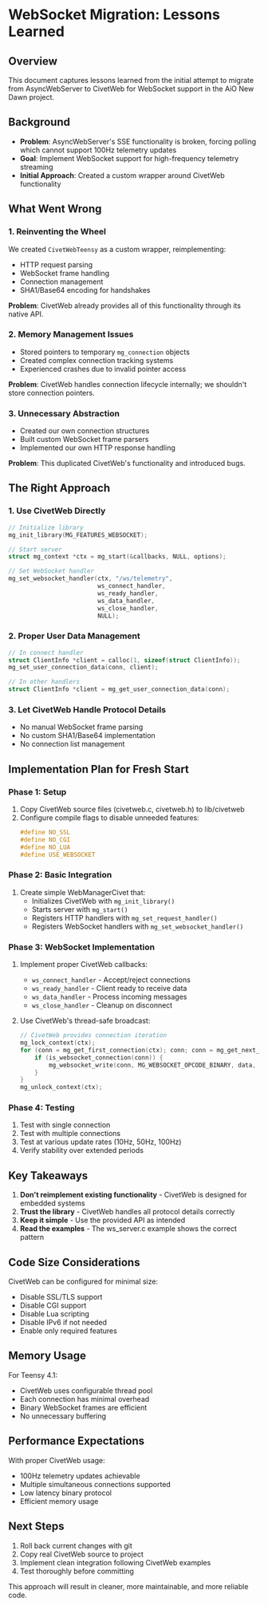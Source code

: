 # WebSocket Migration: Lessons Learned

## Overview
This document captures lessons learned from the initial attempt to migrate from AsyncWebServer to CivetWeb for WebSocket support in the AiO New Dawn project.

## Background
- **Problem**: AsyncWebServer's SSE functionality is broken, forcing polling which cannot support 100Hz telemetry updates
- **Goal**: Implement WebSocket support for high-frequency telemetry streaming
- **Initial Approach**: Created a custom wrapper around CivetWeb functionality

## What Went Wrong

### 1. Reinventing the Wheel
We created `CivetWebTeensy` as a custom wrapper, reimplementing:
- HTTP request parsing
- WebSocket frame handling
- Connection management
- SHA1/Base64 encoding for handshakes

**Problem**: CivetWeb already provides all of this functionality through its native API.

### 2. Memory Management Issues
- Stored pointers to temporary `mg_connection` objects
- Created complex connection tracking systems
- Experienced crashes due to invalid pointer access

**Problem**: CivetWeb handles connection lifecycle internally; we shouldn't store connection pointers.

### 3. Unnecessary Abstraction
- Created our own connection structures
- Built custom WebSocket frame parsers
- Implemented our own HTTP response handling

**Problem**: This duplicated CivetWeb's functionality and introduced bugs.

## The Right Approach

### 1. Use CivetWeb Directly
```c
// Initialize library
mg_init_library(MG_FEATURES_WEBSOCKET);

// Start server
struct mg_context *ctx = mg_start(&callbacks, NULL, options);

// Set WebSocket handler
mg_set_websocket_handler(ctx, "/ws/telemetry", 
                         ws_connect_handler,
                         ws_ready_handler,
                         ws_data_handler,
                         ws_close_handler,
                         NULL);
```

### 2. Proper User Data Management
```c
// In connect handler
struct ClientInfo *client = calloc(1, sizeof(struct ClientInfo));
mg_set_user_connection_data(conn, client);

// In other handlers
struct ClientInfo *client = mg_get_user_connection_data(conn);
```

### 3. Let CivetWeb Handle Protocol Details
- No manual WebSocket frame parsing
- No custom SHA1/Base64 implementation
- No connection list management

## Implementation Plan for Fresh Start

### Phase 1: Setup
1. Copy CivetWeb source files (civetweb.c, civetweb.h) to lib/civetweb
2. Configure compile flags to disable unneeded features:
   ```c
   #define NO_SSL
   #define NO_CGI
   #define NO_LUA
   #define USE_WEBSOCKET
   ```

### Phase 2: Basic Integration
1. Create simple WebManagerCivet that:
   - Initializes CivetWeb with `mg_init_library()`
   - Starts server with `mg_start()`
   - Registers HTTP handlers with `mg_set_request_handler()`
   - Registers WebSocket handlers with `mg_set_websocket_handler()`

### Phase 3: WebSocket Implementation
1. Implement proper CivetWeb callbacks:
   - `ws_connect_handler` - Accept/reject connections
   - `ws_ready_handler` - Client ready to receive data
   - `ws_data_handler` - Process incoming messages
   - `ws_close_handler` - Cleanup on disconnect

2. Use CivetWeb's thread-safe broadcast:
   ```c
   // CivetWeb provides connection iteration
   mg_lock_context(ctx);
   for (conn = mg_get_first_connection(ctx); conn; conn = mg_get_next_connection(conn)) {
       if (is_websocket_connection(conn)) {
           mg_websocket_write(conn, MG_WEBSOCKET_OPCODE_BINARY, data, len);
       }
   }
   mg_unlock_context(ctx);
   ```

### Phase 4: Testing
1. Test with single connection
2. Test with multiple connections
3. Test at various update rates (10Hz, 50Hz, 100Hz)
4. Verify stability over extended periods

## Key Takeaways

1. **Don't reimplement existing functionality** - CivetWeb is designed for embedded systems
2. **Trust the library** - CivetWeb handles all protocol details correctly
3. **Keep it simple** - Use the provided API as intended
4. **Read the examples** - The ws_server.c example shows the correct pattern

## Code Size Considerations

CivetWeb can be configured for minimal size:
- Disable SSL/TLS support
- Disable CGI support  
- Disable Lua scripting
- Disable IPv6 if not needed
- Enable only required features

## Memory Usage

For Teensy 4.1:
- CivetWeb uses configurable thread pool
- Each connection has minimal overhead
- Binary WebSocket frames are efficient
- No unnecessary buffering

## Performance Expectations

With proper CivetWeb usage:
- 100Hz telemetry updates achievable
- Multiple simultaneous connections supported
- Low latency binary protocol
- Efficient memory usage

## Next Steps

1. Roll back current changes with git
2. Copy real CivetWeb source to project
3. Implement clean integration following CivetWeb examples
4. Test thoroughly before committing

This approach will result in cleaner, more maintainable, and more reliable code.